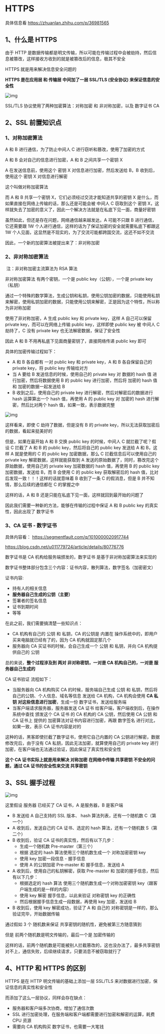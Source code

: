 # HTTPS



具体信息看  https://zhuanlan.zhihu.com/p/36981565 

## 1、什么是 HTTPS

由于 HTTP 是数据传输都是明文传输，所以可能在传输过程中会被劫持，然后信息被篡改，这样接收方收到的就是被篡改后的信息，极其不安全

HTTPS 就是用来解决信息安全问题的

**HTTPS 是在应用层 和 传输层 中间加了一层 SSL/TLS (安全协议) 来保证信息的安全性**

 ![img](https://pic1.zhimg.com/80/v2-5f4b161e47f7c1a1cd8c2b8081914753_720w.jpg) 



SSL/TLS 协议使用了两种加密算法：对称加密 和 非对称加密，以及 数字证书 CA



## 2、SSL 前置知识点

### 1、对称加密算法

A 和 B 进行通信，为了防止中间人 C 进行窃听和篡改，使用了加密的方式

A 和 B 会对自己的信息进行加密，A 和 B 之间共享一个密钥 X

A 在发送信息前，使用这个 密钥 X 对信息进行加密，然后发送给 B，B 收到后，使用这个 密钥 X 对信息进行解密

这个叫做对称加密算法



而 A 和 B 共享一个密钥 X，它们必须经过交流才能知道共享的密钥 X 是什么，而如果直接在网络上传输的话，那么还是可能会被 中间人 C 窃取到这个 密钥 X，这样就失去了加密的意义了，因此一个解决方法就是在私底下见一面，商量好密钥



虽然如此，但还是存在问题，网络通信越来越发达，A 可能不只跟 B 进行通信，它还需要跟 1W 个人进行通信，这样的话为了保证加密的安全就需要私底下都跟这 1W 个人见面，这显然是不现实的，为了交流可能都跨国交流，这还不如不交流

因此，一个新的加密算法被提出来了：非对称加密



### 2、非对称加密算法

​		注：非对称加密主流算法为 RSA 算法

非对称加密算法 有两个密钥，一个是 public key（公钥），一个是 private key（私钥）

通过一个特殊的数学算法，生成公钥和私钥，使用公钥加密的数据，只能使用私钥来解密，使用私钥加密的数据，只能使用公钥来解密，正是因为这个特性，所以称为非对称加密



使用了非对称加密，A 生成 public key 和 private key，这样 A 自己可以保留 private key，而可以在网络上传输 public key，这样即使 public key 被 中间人 C 劫持了，C 没有 private key 也无法解密数据，保证了安全性

因此 A 和 B 不用再私底下见面商量密钥了，直接网络传递 public key 即可



具体的加密传输过程如下：

- A 和 B 各自都有 一对 public key 和 private key，A 和 B 各自保留自己的 private key，将 public key 传输给对方
- 当 A 要给 B 发送信息的时候，使用自己的 private key 对 数据的 hash 值 进行加密，然后将数据使用 B 的 public key 进行加密，然后将 加密的 hash 值 和 加密的数据一起发送给 B
- B 收到之后，使用自己的 private key 进行解密，然后对解密后的数据进行 hash 运算算出一个 hash 值，再使用 A 的 public key 对 加密的 hash 进行解密，然后比对两个 hash 值，如果一致，表示数据完整

 ![img](https://pic2.zhimg.com/80/v2-9db43298e5c55d26fd40367ba32f40ed_720w.jpg) 



这样看来，即使 C 劫持了数据，但是没有 B 的 private key，所以无法获取加密后的数据，看起来挺美好的

但是，如果在最开始 A 和 B 交换 public key 的时候，中间人 C 就拦截了呢？假设 C 拦截了 A 和 B 的 public key，然后将自己的 public key 发送给 A 和 B，这样 A 就是使用的 C 的 public key 加密数据，那么 C 拦截信息后可以使用自己的 private key 解密数据，这样就能获取到 A 发送的原始数据了，同时，篡改完这个原始数据，使用自己的 private key 加密数据的 hash 值，再使用 B 的 public key 加密数据，发送给 B，而 B 会使用 C 的 public key 获取解密后的 hash 值，比对后发现一致！！！这样的话就意味着 B 收到了一条 C 的假消息，但是 B 并不知情，那么后续的通信都在 C 的掌握之中

这样的话，A 和 B 还是只能在私底下见一面，这样就回到最开始的问题了

因此我们需要一种新的方法，能够在传输的过程中保证 A 和 B public  key 的真实性，因此出现了 数字证书



### 3、CA 证书 - 数字证书

具体内容看： https://segmentfault.com/q/1010000020917744 

 https://blog.csdn.net/u011779724/article/details/80776776 



数字证书是 CA 机构给服务端颁发的，数字证书 是基于非对称加密算法来实现的

数字证书整体部分包含三个内容：证书内容，散列算法，数字签名（加密密文）

证书内容:

- 持有人的相关信息
- **服务器自己生成的公钥（主要）**
- 签署者的签名信息
-  证书到期时间 
- 等等



在此之前，我们需要搞清楚一些知识点：

- CA 机构有自己的 公钥 和 私钥，CA 的公钥是 内置在 操作系统中的，即用户买来电脑就已经有了的，因为 CA 机构就固定那几个
- 服务器向 CA 买证书的时候，会自己生成一个 公钥 和 私钥，并向 CA 机构提供自己的 公钥

总的来说，**整个过程涉及到 两对 非对称密钥，一对是 CA 机构自己的，一对是 服务器自己生成的**



CA 证书验证 流程如下：

- 当服务器向 CA 机构购买 CA 的时候，服务端自己生成 公钥 和 私钥，然后将 自己的公钥、个人信息、域名等信息 发送给 CA 机构，CA 机构会使用 **CA 私钥 对这些信息进行加密**，生成一份 数字证书，发送给服务端
- 当客户端请求服务器，服务器发送 CA 证书 给客户端，客户端收到后，在操作系统中查找 颁发这个 CA 证书 的 CA 机构的 CA 公钥，然后使用 CA 公钥 和 CA 证书上 提供的 加密算法对证书内容进行加密，再跟 数字签名 进行对比，如果一致，表示 CA 证书内容是对的



这种的话，黑客即使拦截了数字证书，使用它自己内置的 CA 公钥进行解密，数据修改完后，由于没有 CA 私钥，因此无法加密，就算使用自己的 private key 进行加密，在客户端也无法通过验证，因此保证了真实性和安全性



**这个 CA 证书实际上就是用来解决 对称加密 在网络中传输 共享密钥 不安全的问题，通过 CA 证书的安全性来交流 共享密钥**



## 3、SSL 握手过程

 ![img](https://img-blog.csdn.net/20180622174627696?watermark/2/text/aHR0cHM6Ly9ibG9nLmNzZG4ubmV0L3UwMTE3Nzk3MjQ=/font/5a6L5L2T/fontsize/400/fill/I0JBQkFCMA==/dissolve/70) 

这里假设 服务器 已经买了 CA 证书，A 是服务器，B 是客户端

- B 发送给 A 自己支持的 SSL 版本、 hash 算法列表，还有一个随机数 C（第一个）
- A 收到后，发送自己的 CA 证书、选定的 hash 算法，还有一个随机数 S（第二个）
- B 收到后，验证 CA 证书的真实性，然后有以下几步：
  - 生成一个随机数 Pre-master（第三个）
  - 根据 选定的 hash 算法使用三个随机数生成一个 对称加密密钥 key
  - 使用 key 加密一段信息 - 握手信息
  - 使用 A 的公钥加密 Pre-master 和 握手信息，发送给 A
- A 收到后，使用自己的私钥解密，获取 Pre-master 和 加密的握手信息，然后有以下几步：
  - 根据选定的 hash 算法 使用三个随机数生成一个对称加密密钥 key（跟客户端生成的是一样的内容）
  - 使用 key 解密 握手信息，以此来验证 对称密钥 key 的正确性
  - 然后根据握手信息生成一段数据，再使用 key 加密，发送给 B
- B 收到后，使用 key 解密成功，验证了 A 和 自己的 对称密钥是一样的，那么验证完毕，开始数据传输



通过假如 3 个 随机数来保证 共享密钥的随机性，避免被第三方随意猜到

但是 前两个随机数是明文传输的，最后一个是 加密传输的

这样的话，前两个随机数是可能被别人拦截篡改的，这也没办法了，最多共享密钥对不上，通信失败，后续继续请求，只要消息不被窃取就行了





## 4、HTTP 和 HTTPS 的区别

HTTPS 是在 HTTP 明文传输的基础上添加一层 SSL/TLS 来对数据进行加密，保证信息的真实性和安全性

而添加了这么一层协议，同样会存在缺点：

- 服务器和客户端多次协商，增加了通信次数
- SSL 进行加密处理，在服务端和客户端都需要进行加密和解密的运算，耗费 CPU 资源
- 需要向 CA 机构购买 数字证书，也需要一大笔钱

